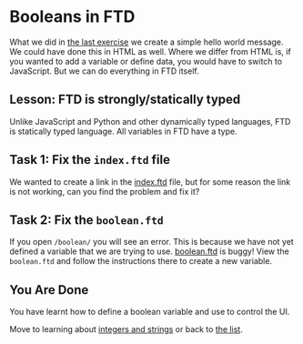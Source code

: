 # Booleans in FTD

What we did in [the last exercise](../01-hello-world/) we create a simple hello
world message. We could have done this in HTML as well. Where we differ from
HTML is, if you wanted to add a variable or define data, you would have to
switch to JavaScript. But we can do everything in FTD itself.

## Lesson: FTD is strongly/statically typed

Unlike JavaScript and Python and other dynamically typed languages, FTD is
statically typed language. All variables in FTD have a type.

## Task 1: Fix the `index.ftd` file

We wanted to create a link in the [index.ftd](index.ftd) file, but for some
reason the link is not working, can you find the problem and fix it?

## Task 2: Fix the `boolean.ftd`

If you open `/boolean/` you will see an error. This is because we have not yet
defined a variable that we are trying to use. [boolean.ftd](boolean.ftd) is
buggy! View the `boolean.ftd` and follow the instructions there to create a new
variable.

## You Are Done

You have learnt how to define a boolean variable and use to control the UI.

Move to learning about [integers and strings](../03-numbers-and-strings/) or
back to [the list](../../README.md).



